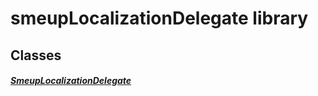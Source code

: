 


# smeupLocalizationDelegate library











## Classes

##### [SmeupLocalizationDelegate](../smeup_services_smeupLocalizationDelegate/SmeupLocalizationDelegate-class.md)



 















